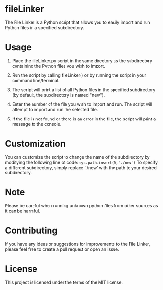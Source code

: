 # fileLinker

The File Linker is a Python script that allows you to easily import and run Python files in a specified subdirectory.

# Usage

1. Place the fileLinker.py script in the same directory as the subdirectory containing the Python files you wish to import.

2. Run the script by calling fileLinker() or by running the script in your command line/terminal.

3. The script will print a list of all Python files in the specified subdirectory (by default, the subdirectory is named "new").

4. Enter the number of the file you wish to import and run. The script will attempt to import and run the selected file.

5. If the file is not found or there is an error in the file, the script will print a message to the console.

# Customization

You can customize the script to change the name of the subdirectory by modifying the following line of code:
`sys.path.insert(0,'./new')`
To specify a different subdirectory, simply replace './new' with the path to your desired subdirectory.

# Note

Please be careful when running unknown python files from other sources as it can be harmful.

# Contributing

If you have any ideas or suggestions for improvements to the File Linker, please feel free to create a pull request or open an issue.

# License

This project is licensed under the terms of the MIT license.


